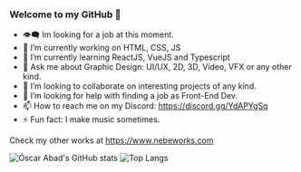 ### Welcome to my GitHub 👋

<!--
**N3BB3Z4R/N3BB3Z4R** is a ✨ _special_ ✨ repository because its `README.md` (this file) appears on your GitHub profile.

Here are some ideas to get you started:
-->
- 👁️‍🗨️ Im looking for a job at this moment.
- 🔭 I’m currently working on HTML, CSS, JS
- 🌱 I’m currently learning ReactJS, VueJS and Typescript
- 💬 Ask me about Graphic Design: UI/UX, 2D, 3D, Video, VFX or any other kind.
- 👯 I’m looking to collaborate on interesting projects of any kind.
- 🤔 I’m looking for help with finding a job as Front-End Dev.
- 📫 How to reach me on my Discord: https://discord.gg/YdAPYgSq
- ⚡ Fun fact: I make music sometimes.

Check my other works at https://www.nebeworks.com

![Óscar Abad's GitHub stats](https://github-readme-stats.vercel.app/api?username=N3BB3Z4R&show_icons=true&theme=onedark&count_private=true)
![Top Langs](https://github-readme-stats.vercel.app/api/top-langs/?username=N3BB3Z4R&layout=compact&theme=onedark)
